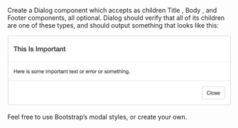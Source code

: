 Create a Dialog component which accepts as children Title , Body , and
Footer components, all optional. Dialog should verify that all of its
children are one of these types, and should output something that looks like
this:  

![Dialog preview](dialog.png)  

Feel free to use Bootstrap’s modal styles, or create your own.